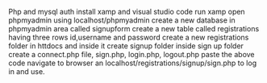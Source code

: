 Php and mysql auth
install xamp and visual studio code
run xamp 
open phpmyadmin using localhost/phpmyadmin
create a new database in phpmyadmin area called signupform
create a new table called registrations having three rows id,username and password
create a new registrations folder in httdocs and inside it create signup folder
inside sign up folder create a connect.php file, sign.php, login.php, logout.php paste the above code
navigate to browser an localhost/registrations/signup/sign.php to log in and use.
